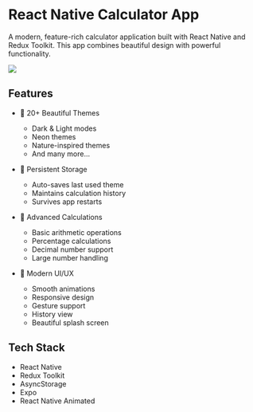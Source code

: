 # React Native Calculator App

A modern, feature-rich calculator application built with React Native and Redux Toolkit. This app combines beautiful design with powerful functionality.

![](assets/calculator.gif)

## Features

- 🎨 20+ Beautiful Themes
  - Dark & Light modes
  - Neon themes
  - Nature-inspired themes
  - And many more...

- 💾 Persistent Storage
  - Auto-saves last used theme
  - Maintains calculation history
  - Survives app restarts

- 🧮 Advanced Calculations
  - Basic arithmetic operations
  - Percentage calculations
  - Decimal number support
  - Large number handling

- 📱 Modern UI/UX
  - Smooth animations
  - Responsive design
  - Gesture support
  - History view
  - Beautiful splash screen

## Tech Stack

- React Native
- Redux Toolkit
- AsyncStorage
- Expo
- React Native Animated



